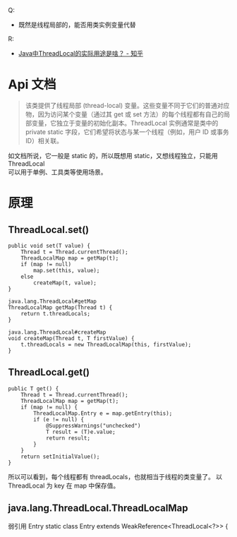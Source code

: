 Q:
* 既然是线程局部的，能否用类实例变量代替

R:
* [Java中ThreadLocal的实际用途是啥？ - 知乎](https://www.zhihu.com/question/341005993)


# Api 文档
> 该类提供了线程局部 (thread-local) 变量。这些变量不同于它们的普通对应物，因为访问某个变量（通过其 get 或 set 方法）的每个线程都有自己的局部变量，它独立于变量的初始化副本。ThreadLocal 实例通常是类中的 private static 字段，它们希望将状态与某一个线程（例如，用户 ID 或事务 ID）相关联。

如文档所说，它一般是 static 的，所以既想用 static，又想线程独立，只能用 ThreadLocal  
可以用于单例、工具类等使用场景。

# 原理
## ThreadLocal.set()
    public void set(T value) {
        Thread t = Thread.currentThread();
        ThreadLocalMap map = getMap(t);
        if (map != null)
            map.set(this, value);
        else
            createMap(t, value);
    }
    
    java.lang.ThreadLocal#getMap
    ThreadLocalMap getMap(Thread t) {
        return t.threadLocals;
    }
    
    java.lang.ThreadLocal#createMap
    void createMap(Thread t, T firstValue) {
        t.threadLocals = new ThreadLocalMap(this, firstValue);
    }
## ThreadLocal.get()

    public T get() {
        Thread t = Thread.currentThread();
        ThreadLocalMap map = getMap(t);
        if (map != null) {
            ThreadLocalMap.Entry e = map.getEntry(this);
            if (e != null) {
                @SuppressWarnings("unchecked")
                T result = (T)e.value;
                return result;
            }
        }
        return setInitialValue();
    }
    
所以可以看到，每个线程都有 threadLocals，也就相当于线程的类变量了。
以 ThreadLocal 为 key 在 map 中保存值。

## java.lang.ThreadLocal.ThreadLocalMap
弱引用 Entry
        static class Entry extends WeakReference<ThreadLocal<?>> {
        